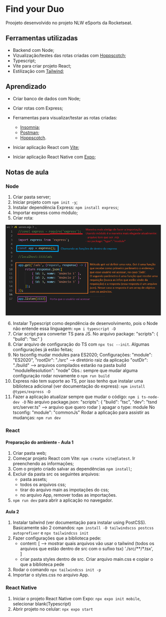 # Find your Duo

Proojeto desenvolvido no projeto NLW eSports da Rocketseat.

## Ferramentas utilizadas

- Backend com Node;
- Vizualização/testes das rotas criadas com [Hoppscotch](https://hoppscotch.io/pt-br/);
- Typescript;
- Vite para criar projeto React;
- Estilização com [Tailwind](https://tailwindcss.com/);

## Aprendizado

- Criar banco de dados com Node;
- Criar rotas com Express;
- Ferramentas para visualizar/testar as rotas criadas:
    - [Insomnia](https://insomnia.rest/download);
    - [Postman](https://www.postman.com/);
    - [Hoppscotch](https://hoppscotch.io/pt-br/).

- Iniciar aplicação React com [Vite](https://vitejs.dev/);
- Iniciar aplicação React Native com [Expo](https://expo.dev/);

## Notas de aula

### Node

1. Criar pasta server;
2. Iniciar projeto com `npm init -y`;
3. Instalar dependência Express: `npm install express`;
4. Importar express como módulo;
5. Criar rota: 

![](GitHubAssets/rotes.png)

6. Instalar Typescript como depndência de desenvolvimento, pois o Node não entende essa linguagem: `npm i typescript -D`
7. Criar script para converter TS para JS. No arquivo package:
    "scripts": {
        "build": "tsc"
    }
8. Criar arquivo de configuração do TS com `npx tsc --init`. Algumas configurações já estão feitas;
9. No tsconfig mudar modules para ES2020;
    Configurações:
    "module": "ES2020",
    "rootDir": "./src" --> diretório raiz da aplicação
    "outDir": "./build" --> arquivos compilados estarão na pasta build
    "moduleResolution": "node"
Obs.: sempre que mudar alguma configuração rodar novamente o `npm run build`
10. Express não tem suporte ao TS, por isso tenho que instalar uma biblioteca adicional (ver documentação do express): `npm install @types/express -D`
11. Fazer a aplicação atualizar sempre que mudar o código: `npm i ts-node-dev -D`
    No arquivo package.json:
        "scripts": {
            "build": "tsc",
            "dev": "tsnd src/server.ts" --> arquivo que quero rodar
        }
        apagar o type: module
    No tsconfig:
        "module": "commonJs"
    Rodar a aplicação para assistir as mudanças: `npm run dev`

### React

#### Preparação do ambiente - Aula 1

1. Criar pasta web;
2. Começar projeto React com Vite: `npm create vite@latest`. Ir preenchendo as informações;
3. Com o projeto criado salvar as dependências `npm install`;
4. Excluir da pasta src os seguintes arquivos:
    - pasta assets;
    - todos os arquivos css;
    - tirar do arquivo main as impotações do css;
    - no arquivo App, remover todas as importações.
5. `npm run dev` para abrir a aplicação no navegador.

#### Aula 2

1. Instalar tailwind (ver documentação para instalar using PostCSS). Basicamente são 2 comandos: `npm install -D tailwindscss postcss autoprefixer` e `npx tailwindcss init`
2. Fazer configurações que a biblioteca pede:
    - content: [ --> mostrar quais arquivos vão usar o tailwind (todos os arquivos que estão dentro de src com o sufixo tsx)
        './src/**/*.tsx',  
    ]
    - criar pasta styles dentro de src. Criar arquivo main.css e copiar o que a biblioteca pede
3. Rodar o comando `npx tailwindcss init -p`
4. Importar o styles.css no arquivo App.

### React Native

1. Iniciar o projeto React Native com Expo: `npx expo init mobile`, selecionar blank(Typescript)
2. Abrir projeto no celular: `npx expo start`


    
 
